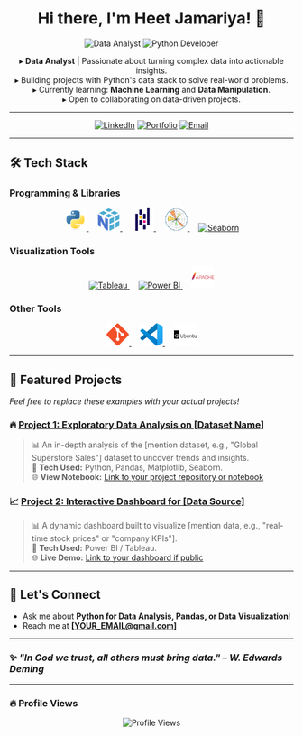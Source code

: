 <h1 align="center">Hi there, I'm Heet Jamariya! 👋</h1>

<p align="center">
  <img src="https://img.shields.io/badge/Data_Analyst-007ACC?style=for-the-badge&logo=python&logoColor=white" alt="Data Analyst"/>
  <img src="https://img.shields.io/badge/Python_Developer-3776AB?style=for-the-badge&logo=python&logoColor=white" alt="Python Developer"/>
</p>

<p align="center">
  ▸ <strong>Data Analyst</strong> | Passionate about turning complex data into actionable insights.
  <br /> 
  ▸ Building projects with Python's data stack to solve real-world problems.
  <br />
  ▸ Currently learning: <strong>Machine Learning</strong> and <strong>Data Manipulation</strong>.
  <br />
  ▸ Open to collaborating on data-driven projects.
</p>

---

<p align="center">
  <a href="[YOUR_LINKEDIN_URL]"><img src="https://img.shields.io/badge/LinkedIn-%230077B5.svg?style=for-the-badge&logo=linkedin&logoColor=white" alt="LinkedIn"/></a>
  <a href="[YOUR_PORTFOLIO_URL_OR_GITHUB_IO]"><img src="https://img.shields.io/badge/Portfolio-000000?style=for-the-badge&logo=github&logoColor=white" alt="Portfolio"/></a>
  <a href="mailto:[YOUR_EMAIL@gmail.com]"><img src="https://img.shields.io/badge/Email-D14836?style=for-the-badge&logo=gmail&logoColor=white" alt="Email"/></a>
</p>

---

## 🛠️ Tech Stack

### Programming & Libraries
<p align="center">
  <a href="https://www.python.org" target="_blank" rel="noreferrer"> 
    <img src="https://raw.githubusercontent.com/devicons/devicon/master/icons/python/python-original.svg" alt="Python" width="40" height="40"/> 
  </a>
  &nbsp;&nbsp;&nbsp;
  <a href="https://numpy.org/" target="_blank" rel="noreferrer"> 
    <img src="https://raw.githubusercontent.com/devicons/devicon/master/icons/numpy/numpy-original.svg" alt="NumPy" width="40" height="40"/> 
  </a>
  &nbsp;&nbsp;&nbsp;
  <a href="https://pandas.pydata.org/" target="_blank" rel="noreferrer"> 
    <img src="https://raw.githubusercontent.com/devicons/devicon/master/icons/pandas/pandas-original.svg" alt="Pandas" width="40" height="40"/> 
  </a>
  &nbsp;&nbsp;&nbsp;
  <a href="https://matplotlib.org/" target="_blank" rel="noreferrer"> 
    <img src="https://raw.githubusercontent.com/devicons/devicon/master/icons/matplotlib/matplotlib-original.svg" alt="Matplotlib" width="40" height="40"/> 
  </a>
  &nbsp;&nbsp;&nbsp;
  <a href="https://seaborn.pydata.org/" target="_blank" rel="noreferrer"> 
    <img src="https://icon.icepanel.io/Technology/svg/Seaborn.svg" alt="Seaborn" width="40" height="40"/> 
  </a>
</p>

### Visualization Tools
<p align="center">
  <a href="https://www.tableau.com/" target="_blank" rel="noreferrer"> 
    <img src="https://www.vectorlogo.zone/logos/tableau/tableau-icon.svg" alt="Tableau" width="40" height="40"/> 
  </a>
  &nbsp;&nbsp;&nbsp;
  <a href="https://powerbi.microsoft.com/en-us/" target="_blank" rel="noreferrer"> 
    <img src="https://raw.githubusercontent.com/devicons/devicon/master/icons/powerbi/powerbi-original.svg" alt="Power BI" width="55" height="40"/> 
  </a>
  &nbsp;&nbsp;&nbsp;
  <a href="https://superset.apache.org/" target="_blank" rel="noreferrer"> 
    <img src="https://raw.githubusercontent.com/devicons/devicon/master/icons/apache/apache-original-wordmark.svg" alt="Apache Superset" width="40" height="40"/> 
  </a>
</p>

### Other Tools
<p align="center">
  <a href="https://git-scm.com/" target="_blank" rel="noreferrer"> 
    <img src="https://raw.githubusercontent.com/devicons/devicon/master/icons/git/git-original.svg" alt="Git" width="40" height="40"/> 
  </a>
  &nbsp;&nbsp;&nbsp;
  <a href="https://code.visualstudio.com/" target="_blank" rel="noreferrer"> 
    <img src="https://raw.githubusercontent.com/devicons/devicon/master/icons/vscode/vscode-original.svg" alt="VS Code" width="40" height="40"/> 
  </a>
  &nbsp;&nbsp;&nbsp;
  <a href="https://ubuntu.com/" target="_blank" rel="noreferrer"> 
    <img src="https://raw.githubusercontent.com/devicons/devicon/master/icons/ubuntu/ubuntu-plain-wordmark.svg" alt="Ubuntu" width="40" height="40"/> 
  </a>
</p>

---

## 📌 Featured Projects
*Feel free to replace these examples with your actual projects!*

### 🔥 [Project 1: Exploratory Data Analysis on [Dataset Name]]()
> 📊 An in-depth analysis of the [mention dataset, e.g., "Global Superstore Sales"] dataset to uncover trends and insights.  
> 🚀 **Tech Used:** Python, Pandas, Matplotlib, Seaborn.  
> 🌐 **View Notebook:** [Link to your project repository or notebook]()

### 📈 [Project 2: Interactive Dashboard for [Data Source]]()
> 📊 A dynamic dashboard built to visualize [mention data, e.g., "real-time stock prices" or "company KPIs"].  
> 🚀 **Tech Used:** Power BI / Tableau.  
> 🌐 **Live Demo:** [Link to your dashboard if public]()

---

## 💬 Let's Connect
- Ask me about **Python for Data Analysis, Pandas, or Data Visualization**!
- Reach me at **[YOUR_EMAIL@gmail.com]**

---

### ✨ _"In God we trust, all others must bring data." – W. Edwards Deming_

---

### 🔥 Profile Views
<p align="center">
  <img src="https://komarev.com/ghpvc/?username=Heet-Jamariya&label=Profile%20Views&color=0e75b6&style=flat" alt="Profile Views" />
</p>